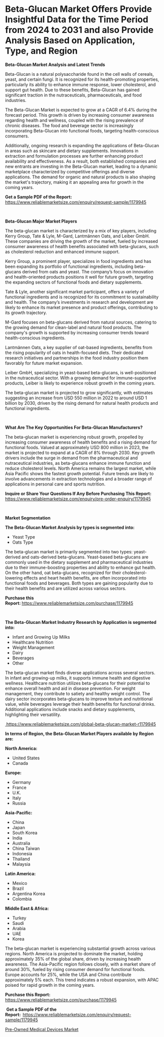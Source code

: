 <p><h1>Beta-Glucan Market Offers Provide Insightful Data for the Time Period from 2024 to 2031 and also Provide Analysis Based on Application, Type, and Region</h1></p><p><strong>Beta-Glucan Market Analysis and Latest Trends</strong></p>
<p><p>Beta-Glucan is a natural polysaccharide found in the cell walls of cereals, yeast, and certain fungi. It is recognized for its health-promoting properties, particularly its ability to enhance immune response, lower cholesterol, and support gut health. Due to these benefits, Beta-Glucan has gained significant traction in the nutraceuticals, pharmaceuticals, and food industries.</p><p>The Beta-Glucan Market is expected to grow at a CAGR of 6.4% during the forecast period. This growth is driven by increasing consumer awareness regarding health and wellness, coupled with the rising prevalence of chronic diseases. The food and beverage sector is increasingly incorporating Beta-Glucan into functional foods, targeting health-conscious consumers.</p><p>Additionally, ongoing research is expanding the applications of Beta-Glucan in areas such as skincare and dietary supplements. Innovations in extraction and formulation processes are further enhancing product availability and effectiveness. As a result, both established companies and new entrants are investing in the Beta-Glucan market, leading to a dynamic marketplace characterized by competitive offerings and diverse applications. The demand for organic and natural products is also shaping the market's trajectory, making it an appealing area for growth in the coming years.</p></p>
<p><strong>Get a Sample PDF of the Report:&nbsp;</strong> <a href="https://www.reliablemarketsize.com/enquiry/request-sample/1179945?utm_campaign=1872&utm_medium=2&utm_source=Github&utm_content=ia&utm_term=31122024&utm_id=beta-glucan">https://www.reliablemarketsize.com/enquiry/request-sample/1179945</a></p>
<p>&nbsp;</p>
<p><strong>Beta-Glucan Major Market Players</strong></p>
<p><p>The beta-glucan market is characterized by a mix of key players, including Kerry Group, Tate & Lyle, M-Gard, Lantmännen Oats, and Leiber GmbH. These companies are driving the growth of the market, fueled by increased consumer awareness of health benefits associated with beta-glucans, such as cholesterol reduction and enhanced immune support.</p><p>Kerry Group, a prominent player, specializes in food ingredients and has been expanding its portfolio of functional ingredients, including beta-glucans derived from oats and yeast. The company’s focus on innovation and health-oriented products positions it well for future growth, targeting the expanding sectors of functional foods and dietary supplements.</p><p>Tate & Lyle, another significant market participant, offers a variety of functional ingredients and is recognized for its commitment to sustainability and health. The company’s investments in research and development are likely to enhance its market presence and product offerings, contributing to its growth trajectory.</p><p>M-Gard focuses on beta-glucans derived from natural sources, catering to the growing demand for clean-label and natural food products. The company's growth is supported by increasing consumer trends toward health-conscious ingredients.</p><p>Lantmännen Oats, a key supplier of oat-based ingredients, benefits from the rising popularity of oats in health-focused diets. Their dedicated research initiatives and partnerships in the food industry position them favorably for future market expansion.</p><p>Leiber GmbH, specializing in yeast-based beta-glucans, is well-positioned in the nutraceutical sector. With a growing demand for immune-supportive products, Leiber is likely to experience robust growth in the coming years.</p><p>The beta-glucan market is projected to grow significantly, with estimates suggesting an increase from USD 550 million in 2022 to around USD 1 billion by 2030, driven by the rising demand for natural health products and functional ingredients.</p></p>
<p>&nbsp;</p>
<p><strong>What Are The Key Opportunities For Beta-Glucan Manufacturers?</strong></p>
<p><p>The beta-glucan market is experiencing robust growth, propelled by increasing consumer awareness of health benefits and a rising demand for functional foods. Valued at approximately USD 800 million in 2023, the market is projected to expand at a CAGR of 8% through 2030. Key growth drivers include the surge in demand from the pharmaceutical and nutraceutical industries, as beta-glucans enhance immune function and reduce cholesterol levels. North America remains the largest market, while Asia Pacific shows the fastest growth potential. Future trends are likely to involve advancements in extraction technologies and a broader range of applications in personal care and sports nutrition.</p></p>
<p><strong>Inquire or Share Your Questions If Any Before Purchasing This Report:</strong> <a href="https://www.reliablemarketsize.com/enquiry/pre-order-enquiry/1179945?utm_campaign=1872&utm_medium=2&utm_source=Github&utm_content=ia&utm_term=31122024&utm_id=beta-glucan">https://www.reliablemarketsize.com/enquiry/pre-order-enquiry/1179945</a></p>
<p>&nbsp;</p>
<p><strong>Market Segmentation</strong></p>
<p><strong>The Beta-Glucan Market Analysis by types is segmented into:</strong></p>
<p><ul><li>Yeast Type</li><li>Oats Type</li></ul></p>
<p><p>The beta-glucan market is primarily segmented into two types: yeast-derived and oats-derived beta-glucans. Yeast-based beta-glucans are commonly used in the dietary supplement and pharmaceutical industries due to their immune-boosting properties and ability to enhance gut health. On the other hand, oat beta-glucans, recognized for their cholesterol-lowering effects and heart health benefits, are often incorporated into functional foods and beverages. Both types are gaining popularity due to their health benefits and are utilized across various sectors.</p></p>
<p><strong>Purchase this Report:&nbsp;</strong><a href="https://www.reliablemarketsize.com/purchase/1179945?utm_campaign=1872&utm_medium=2&utm_source=Github&utm_content=ia&utm_term=31122024&utm_id=beta-glucan">https://www.reliablemarketsize.com/purchase/1179945</a></p>
<p>&nbsp;</p>
<p><strong>The Beta-Glucan Market Industry Research by Application is segmented into:</strong></p>
<p><ul><li>Infant and Growing Up Milks</li><li>Healthcare Nutrition</li><li>Weight Management</li><li>Dairy</li><li>Beverages</li><li>Other</li></ul></p>
<p><p>The beta-glucan market finds diverse applications across several sectors. In infant and growing-up milks, it supports immune health and digestive wellness. Healthcare nutrition utilizes beta-glucans for their potential to enhance overall health and aid in disease prevention. For weight management, they contribute to satiety and healthy weight control. The dairy sector incorporates beta-glucans to improve texture and nutritional value, while beverages leverage their health benefits for functional drinks. Additional applications include snacks and dietary supplements, highlighting their versatility.</p></p>
<p><a href="https://www.reliablemarketsize.com/global-beta-glucan-market-r1179945?utm_campaign=1872&utm_medium=2&utm_source=Github&utm_content=ia&utm_term=31122024&utm_id=beta-glucan">&nbsp;https://www.reliablemarketsize.com/global-beta-glucan-market-r1179945</a></p>
<p><strong>In terms of Region, the Beta-Glucan Market Players available by Region are:</strong></p>
<p>
    <p> <strong> North America: </strong>
        <ul>
            <li>United States</li>
            <li>Canada</li>
        </ul>
        </p> 
    <p> <strong> Europe: </strong>
        <ul>
            <li>Germany</li>
            <li>France</li>
            <li>U.K.</li>
            <li>Italy</li>
            <li>Russia</li>
        </ul>
        </p> 
    <p> <strong> Asia-Pacific: </strong>
        <ul>
            <li>China</li>
            <li>Japan</li>
            <li>South Korea</li>
            <li>India</li>
            <li>Australia</li>
            <li>China Taiwan</li>
            <li>Indonesia</li>
            <li>Thailand</li>
            <li>Malaysia</li>
        </ul>
        </p> 
    <p> <strong> Latin America: </strong>
        <ul>
            <li>Mexico</li>
            <li>Brazil</li>
            <li>Argentina Korea</li>
            <li>Colombia</li>
        </ul>
        </p> 
    <p> <strong> Middle East & Africa: </strong>
        <ul>
            <li>Turkey</li>
            <li>Saudi</li>
            <li>Arabia</li>
            <li>UAE</li>
            <li>Korea</li>
        </ul>
    </p>
    </p>
<p><p>The beta-glucan market is experiencing substantial growth across various regions. North America is projected to dominate the market, holding approximately 35% of the global share, driven by increasing health awareness. The Asia-Pacific region follows closely, with a market share of around 30%, fueled by rising consumer demand for functional foods. Europe accounts for 25%, while the USA and China contribute approximately 5% each. This trend indicates a robust expansion, with APAC poised for rapid growth in the coming years.</p></p>
<p><strong>Purchase this Report: </strong><a href="https://www.reliablemarketsize.com/purchase/1179945?utm_campaign=1872&utm_medium=2&utm_source=Github&utm_content=ia&utm_term=31122024&utm_id=beta-glucan">https://www.reliablemarketsize.com/purchase/1179945</a></p>
<p>&nbsp;<strong>Get a Sample PDF of the Report:&nbsp;&nbsp;</strong><a href="https://www.reliablemarketsize.com/enquiry/request-sample/1179945?utm_campaign=1872&utm_medium=2&utm_source=Github&utm_content=ia&utm_term=31122024&utm_id=beta-glucan">https://www.reliablemarketsize.com/enquiry/request-sample/1179945</a></p>
<p><strong></strong></p>
<p><p><a href="https://github.com/BryceTownsendr/Market-Research-Report-List-7/blob/main/pre-owned-medical-devices-market.md?utm_campaign=1872&utm_medium=2&utm_source=Github&utm_content=ia&utm_term=31122024&utm_id=beta-glucan">Pre-Owned Medical Devices Market</a></p></p>